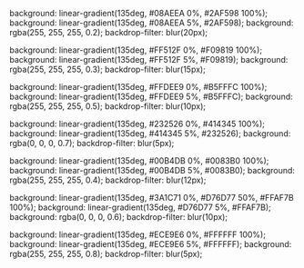 background: linear-gradient(135deg, #08AEEA 0%, #2AF598 100%);
background: linear-gradient(135deg, #08AEEA 5%, #2AF598);
background: rgba(255, 255, 255, 0.2);
backdrop-filter: blur(20px);


background: linear-gradient(135deg, #FF512F 0%, #F09819 100%);
background: linear-gradient(135deg, #FF512F 5%, #F09819);
background: rgba(255, 255, 255, 0.3);
backdrop-filter: blur(15px);


background: linear-gradient(135deg, #FFDEE9 0%, #B5FFFC 100%);
background: linear-gradient(135deg, #FFDEE9 5%, #B5FFFC);
background: rgba(255, 255, 255, 0.5);
backdrop-filter: blur(10px);


background: linear-gradient(135deg, #232526 0%, #414345 100%);
background: linear-gradient(135deg, #414345 5%, #232526);
background: rgba(0, 0, 0, 0.7);
backdrop-filter: blur(5px);


background: linear-gradient(135deg, #00B4DB 0%, #0083B0 100%);
background: linear-gradient(135deg, #00B4DB 5%, #0083B0);
background: rgba(255, 255, 255, 0.4);
backdrop-filter: blur(12px);


background: linear-gradient(135deg, #3A1C71 0%, #D76D77 50%, #FFAF7B 100%);
background: linear-gradient(135deg, #D76D77 5%, #FFAF7B);
background: rgba(0, 0, 0, 0.6);
backdrop-filter: blur(10px);


background: linear-gradient(135deg, #ECE9E6 0%, #FFFFFF 100%);
background: linear-gradient(135deg, #ECE9E6 5%, #FFFFFF);
background: rgba(255, 255, 255, 0.8);
backdrop-filter: blur(5px);
